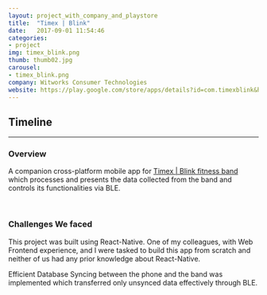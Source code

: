 ```yaml
---
layout: project_with_company_and_playstore
title:  "Timex | Blink"
date:   2017-09-01 11:54:46
categories:
- project
img: timex_blink.png
thumb: thumb02.jpg
carousel:
- timex_blink.png
company: Witworks Consumer Technologies
website: https://play.google.com/store/apps/details?id=com.timexblink&hl=en
---
```

## Timeline
------------

### Overview
A companion cross-platform mobile app for [Timex | Blink fitness band](http://store.blink.watch/collections/timex-blink/) which processes and presents the data collected from the band and controls its functionalities via BLE.

<br>

### Challenges We faced
This project was built using React-Native. One of my colleagues, with Web Frontend experience, and I were tasked to build this app from scratch and neither of us had any prior knowledge about React-Native.

Efficient Database Syncing between the phone and the band was implemented which transferred only unsynced data effectively through BLE.